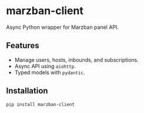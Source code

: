 # marzban-client

Async Python wrapper for Marzban panel API.

## Features
- Manage users, hosts, inbounds, and subscriptions.
- Async API using `aiohttp`.
- Typed models with `pydantic`.

## Installation
```bash
pip install marzban-client
